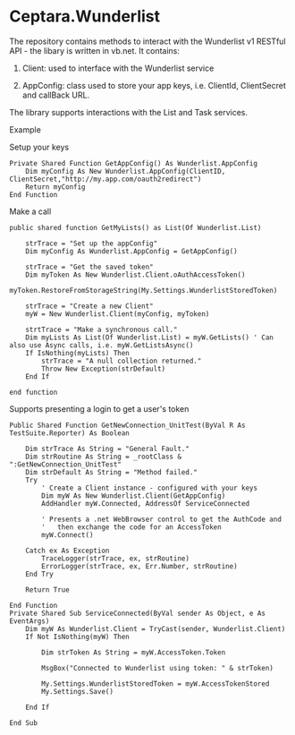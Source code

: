 # Ceptara.Wunderlist
The repository contains methods to interact with the Wunderlist v1 RESTful API - the libary is written in vb.net.  It contains:

1) Client: used to interface with the Wunderlist service

2) AppConfig: class used to store your app keys, i.e. ClientId, ClientSecret and callBack URL.

The library supports interactions with the List and Task services.

Example

Setup your keys

    Private Shared Function GetAppConfig() As Wunderlist.AppConfig
        Dim myConfig As New Wunderlist.AppConfig(ClientID, ClientSecret,"http://my.app.com/oauth2redirect")
        Return myConfig
    End Function
    
Make a call

    public shared function GetMyLists() as List(Of Wunderlist.List)
    
        strTrace = "Set up the appConfig"
        Dim myConfig As Wunderlist.AppConfig = GetAppConfig()

        strTrace = "Get the saved token"
        Dim myToken As New Wunderlist.Client.oAuthAccessToken()
        myToken.RestoreFromStorageString(My.Settings.WunderlistStoredToken) 

        strTrace = "Create a new Client"
        myW = New Wunderlist.Client(myConfig, myToken)
        
        strtTrace = "Make a synchronous call."
        Dim myLists As List(Of Wunderlist.List) = myW.GetLists() ' Can also use Async calls, i.e. myW.GetListsAsync()
        If IsNothing(myLists) Then
            strTrace = "A null collection returned."
            Throw New Exception(strDefault)
        End If
    
    end function
    
Supports presenting a login to get a user's token

    Public Shared Function GetNewConnection_UnitTest(ByVal R As TestSuite.Reporter) As Boolean

        Dim strTrace As String = "General Fault."
        Dim strRoutine As String = _rootClass & ":GetNewConnection_UnitTest"
        Dim strDefault As String = "Method failed."
        Try
            ' Create a Client instance - configured with your keys
            Dim myW As New Wunderlist.Client(GetAppConfig)
            AddHandler myW.Connected, AddressOf ServiceConnected

            ' Presents a .net WebBrowser control to get the AuthCode and
            '   then exchange the code for an AccessToken
            myW.Connect()

        Catch ex As Exception
            TraceLogger(strTrace, ex, strRoutine)
            ErrorLogger(strTrace, ex, Err.Number, strRoutine)
        End Try

        Return True

    End Function
    Private Shared Sub ServiceConnected(ByVal sender As Object, e As EventArgs)
        Dim myW As Wunderlist.Client = TryCast(sender, Wunderlist.Client)
        If Not IsNothing(myW) Then
        
            Dim strToken As String = myW.AccessToken.Token

            MsgBox("Connected to Wunderlist using token: " & strToken)

            My.Settings.WunderlistStoredToken = myW.AccessTokenStored
            My.Settings.Save()
            
        End If

    End Sub

     
